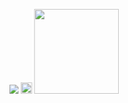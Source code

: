 
![](https://komarev.com/ghpvc/?username=sednoseterces&color=6321de&style=plastic&label=hi+ponytown++++) <img src="https://github.com/user-attachments/assets/89206af5-eee2-4631-9406-98f4af8e6ad2" height=20 weight=50>
<img src="https://github.com/user-attachments/assets/1434b5cc-4c2c-48bf-8537-f5b4d732bc43" height=150 weight=200>
